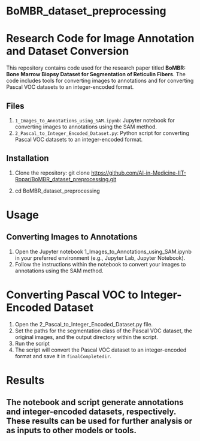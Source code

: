 # BoMBR_dataset_preprocessing
# Research Code for Image Annotation and Dataset Conversion

This repository contains code used for the research paper titled **BoMBR: Bone Marrow Biopsy Dataset for Segmentation of Reticulin Fibers**. The code includes tools for converting images to annotations and for converting Pascal VOC datasets to an integer-encoded format.

## Files

1. `1_Images_to_Annotations_using_SAM.ipynb`: Jupyter notebook for converting images to annotations using the SAM method.
2. `2_Pascal_to_Integer_Encoded_Dataset.py`: Python script for converting Pascal VOC datasets to an integer-encoded format.

## Installation

1. Clone the repository:
   git clone https://github.com/AI-in-Medicine-IIT-Ropar/BoMBR_dataset_preprocessing.git

2. cd BoMBR_dataset_preprocessing

# Usage
## Converting Images to Annotations
1. Open the Jupyter notebook 1_Images_to_Annotations_using_SAM.ipynb in your preferred environment (e.g., Jupyter Lab, Jupyter Notebook).
2. Follow the instructions within the notebook to convert your images to annotations using the SAM method.
 
# Converting Pascal VOC to Integer-Encoded Dataset
1. Open the 2_Pascal_to_Integer_Encoded_Dataset.py file.
2. Set the paths for the segmentation class of the Pascal VOC dataset, the original images, and the output directory within the script.
3. Run the script
4. The script will convert the Pascal VOC dataset to an integer-encoded format and save it in `finalCompletedir`.

# Results
## The notebook and script generate annotations and integer-encoded datasets, respectively. These results can be used for further analysis or as inputs to other models or tools.
